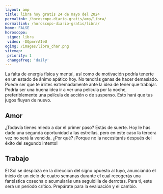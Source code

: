 ```yaml
---
layout: amp
title: libra hoy gratis 24 de mayo del 2024 
permalink: /horoscopo-diario-gratis/amp/libra/
normallink: /horoscopo-diario-gratis/libra/
home: FALSE
horoscopo:
 signo: libra
 video: -DQpmrrAIeU
ogimg: /images/libra_char.png
sitemap:
 priority: 1
 changefreq: 'daily'
---
```



La falta de energía física y mental, así como de motivación podría tenerte en un estado de ánimo apático hoy. No tendrás ganas de hacer demasiado. Puede ser que te irrites extremadamente ante la idea de tener que trabajar. Podría ser una buena idea ir a ver una película por la noche, preferiblemente una película de acción o de suspenso. Esto hará que tus jugos fluyan de nuevo.

## Amor

¿Todavía tienes miedo a dar el primer paso? Estás de suerte. Hoy le has dado una segunda oportunidad a las estrellas, pero en este caso la tercera vez no será la vencida. ¿Por qué? ¡Porque no la necesitarás después del éxito del segundo intento!

## Trabajo

El Sol se desplaza en la dirección del signo opuesto al tuyo, anunciando el inicio de un ciclo de cuatro semanas durante el cual recogerás una fantástica cosecha o acumularás una seguidilla de derrotas. Para ti, este será un período crítico. Prepárate para la evaluación y el cambio.
